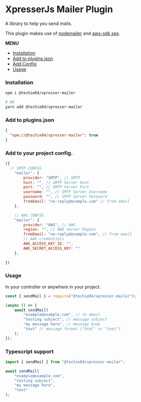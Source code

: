 # XpresserJs Mailer Plugin

A library to help you send mails.

This plugin makes use of [nodemailer](https://www.npmjs.com/package/nodemailer) and [aws-sdk ses](https://www.npmjs.com/package/@aws-sdk/client-ses).

**MENU**
- [Installation](#installation)
- [Add to plugins.json](#add-to-pluginsjson)
- [Add Config](#add-to-your-project-config)
- [Usage](#usage)

### Installation

```sh
npm i @techie04/xpresser-mailer

# OR
yarn add @techie04/xpresser-mailer

```


### Add to plugins.json

```json
{
  "npm://@techie04/xpresser-mailer": true
}
```

### Add to your project config.

```javascript
({
  // SMTP CONFIG
    "mailer": {
        provider: "SMTP", // SMTP
        host: "", // SMTP Server Host
        port: "", // SMTP Server Port
        username: "", // SMTP Server Username
        password: "", // SMTP Server Password
        fromEmail: "no-reply@example.com" // From email
    },

    // AWS CONFIG
    "mailer": {
        provider: "AWS", // AWS
        region: "", // AWS Server Region
        fromEmail: "no-reply@example.com", // From email
        // AWS credentials
        AWS_ACCESS_KEY_ID: "",
        AWS_SECRET_ACCESS_KEY: ""
    },
  
})
```


### Usage

In your controller or anywhere in your project.

```javascript
const { sendMail } = require("@techie04/xpresser-mailer");

(async () => {
    await sendMail(
        "example@example.com", // to email
        "testing subject", // message subject
        "my message here", // message body
        "text" // message format ("html" or "text")
    );
});

```

### Typescript support
```typescript
import { sendMail } from "@techie04/xpresser-mailer";

await sendMail(
    "example@example.com",
    "testing subject",
    "my message here",
    "text"
);
```
